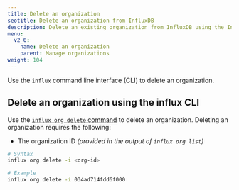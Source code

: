 ```yaml
---
title: Delete an organization
seotitle: Delete an organization from InfluxDB
description: Delete an existing organization from InfluxDB using the InfluxDB UI or the influx CLI.
menu:
  v2_0:
    name: Delete an organization
    parent: Manage organizations
weight: 104
---
```


Use the `influx` command line interface (CLI)
to delete an organization.

<!--
## Delete an organization in the InfluxDB UI

1. In the navigation menu on the left, click the **Account dropdown**.

    {{< nav-icon "account" >}}

  The list of organizations appears.

2. Hover over an organization's name, click **Delete**, and then **Confirm**.
-->

## Delete an organization using the influx CLI

Use the [`influx org delete` command](/v2.0/reference/cli/influx/org/delete)
to delete an organization. Deleting an organization requires the following:

- The organization ID _(provided in the output of `influx org list`)_

```sh
# Syntax
influx org delete -i <org-id>

# Example
influx org delete -i 034ad714fdd6f000
```
